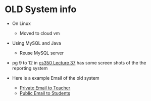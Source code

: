 # OLD System info

- On Linux
  - Moved to cloud vm

- Using MySQL and Java
  - Reuse MySQL server

- pg 9 to 12 in [cs350 Lecture 37](./cs350-lecture-37.pdf) has some screen shots of the the reporting system

- Here is a example Email of the old system
  - [Private Email to Teacher](sprint20ReportTeam7PRIVATE.pdf)
  - [Public Email to Students](seniorProjectProgressReport19Team7.pdf)